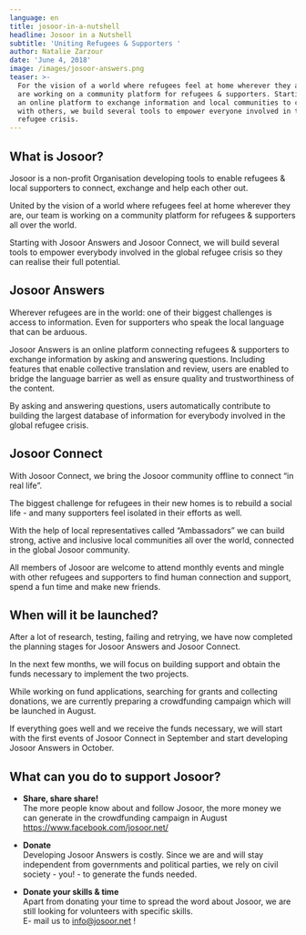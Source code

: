 ```yaml
---
language: en
title: josoor-in-a-nutshell
headline: Josoor in a Nutshell
subtitle: 'Uniting Refugees & Supporters '
author: Natalie Zarzour
date: 'June 4, 2018'
image: /images/josoor-answers.png
teaser: >-
  For the vision of a world where refugees feel at home wherever they are, we
  are working on a community platform for refugees & supporters. Starting with
  an online platform to exchange information and local communities to connect
  with others, we build several tools to empower everyone involved in the global
  refugee crisis.
---
```

## What is Josoor?

Josoor is a non-profit Organisation developing tools to enable refugees & local supporters to connect, exchange and help each other out. 

United by the vision of a world where refugees feel at home wherever they are, our team is working on a community platform for refugees & supporters all over the world. 

Starting with Josoor Answers and Josoor Connect, we will build several tools to empower  everybody involved in the global refugee crisis so they can realise their full potential.

## Josoor Answers

Wherever refugees are in the world: one of their biggest challenges is access to information. Even for supporters who speak the local language that can be arduous.

Josoor Answers is an online platform connecting refugees & supporters to exchange information by asking and answering questions. Including features that enable collective translation and review, users are enabled to bridge the language barrier as well as ensure quality and trustworthiness of the content.

By asking and answering questions, users automatically contribute to building the largest database of information for everybody involved in the global refugee crisis.



## Josoor Connect

With Josoor Connect, we bring the Josoor community offline to connect “in real life”.

The biggest challenge for refugees in their new homes is to rebuild a social life - and many supporters feel isolated in their efforts as well.

With the help of local representatives called “Ambassadors” we can build strong, active and inclusive local communities all over the world, connected in the global Josoor community. 

All members of Josoor are welcome to attend monthly events and mingle with other refugees and supporters to find human connection and support, spend a fun time and make new friends.



## When will it be launched?

After a lot of research, testing, failing and retrying, we have now completed the planning stages for Josoor Answers and Josoor Connect.

In the next few months, we will focus on building support and obtain the funds necessary to implement the two projects.

While working on fund applications, searching for grants and collecting donations, we are currently preparing a crowdfunding campaign which will be launched in August. 

If everything goes well and we receive the funds necessary, we will start with the first events of Josoor Connect in September and start developing Josoor Answers in October. 



## What can you do to support Josoor?

* **Share, share share!**\
  The more people know about and follow Josoor, the more money we can generate in the crowdfunding campaign in August
  https://www.facebook.com/josoor.net/ 

* **Donate**\
  Developing Josoor Answers is costly. Since we are and will stay independent from governments and political parties, we rely on civil society - you! - to generate the funds needed.
* **Donate your skills & time**\
  Apart from donating your time to spread the word about Josoor, we are still looking for volunteers with specific skills.\
  E- mail us to info@josoor.net !
